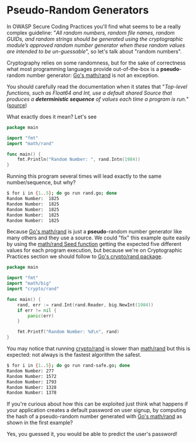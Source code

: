 Pseudo-Random Generators
========================

In OWASP Secure Coding Practices you'll find what seems to be a really complex
guideline: "_All random numbers, random file names, random GUIDs, and random
strings should be generated using the cryptographic module’s approved random
number generator when these random values are intended to be un-guessable_", so
let's talk about "random numbers".

Cryptography relies on some randomness, but for the sake of correctness what
most programming languages provide out-of-the-box is a **pseudo**-random number
generator: [Go's math/rand][1] is not an exception.

You should carefully read the documentation when it states that "_Top-level
functions, such as Float64 and Int, use a default shared Source that produces a
**deterministic sequence** of values each time a program is run._" ([source][2])

What exactly does it mean?
Let's see

```go
package main

import "fmt"
import "math/rand"

func main() {
    fmt.Println("Random Number: ", rand.Intn(1984))
}
```

Running this program several times will lead exactly to the same
number/sequence, but why?

```bash
$ for i in {1..5}; do go run rand.go; done
Random Number:  1825
Random Number:  1825
Random Number:  1825
Random Number:  1825
Random Number:  1825
```

Because [Go's math/rand][1] is just a **pseudo**-random number generator like
many others and they use a source.
We could "fix" this example quite easily by using the [math/rand Seed function][3]
getting the expected five different values for each program execution, but
because we're on Cryptographic Practices section we should follow to
[Go's crypto/rand package][4].

```go
package main

import "fmt"
import "math/big"
import "crypto/rand"

func main() {
    rand, err := rand.Int(rand.Reader, big.NewInt(1984))
    if err != nil {
        panic(err)
    }

    fmt.Printf("Random Number: %d\n", rand)
}
```

You may notice that running [crypto/rand][4] is slower than [math/rand][1] but
this is expected: not always is the fastest algorithm the safest.

```bash
$ for i in {1..5}; do go run rand-safe.go; done
Random Number: 277
Random Number: 1572
Random Number: 1793
Random Number: 1328
Random Number: 1378
```

If you're curious about how this can be exploited just think what happens if
your application creates a default password on user signup, by computing the
hash of a pseudo-random number generated with [Go's math/rand][1] as shown in
the first example?

Yes, you guessed it, you would be able to predict the user's password!

[1]: https://golang.org/pkg/math/rand/
[2]: https://golang.org/pkg/math/rand/#pkg-overview
[3]: https://golang.org/pkg/math/rand/#Seed
[4]: https://golang.org/pkg/crypto/rand/
